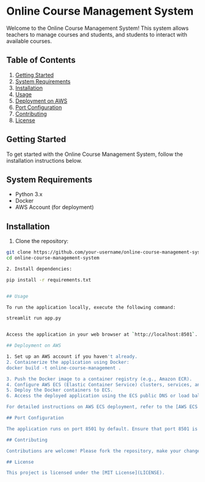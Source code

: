 # Online Course Management System

Welcome to the Online Course Management System! This system allows teachers to manage courses and students, and students to interact with available courses.

## Table of Contents

1. [Getting Started](#getting-started)
2. [System Requirements](#system-requirements)
3. [Installation](#installation)
4. [Usage](#usage)
5. [Deployment on AWS](#deployment-on-aws)
6. [Port Configuration](#port-configuration)
7. [Contributing](#contributing)
8. [License](#license)

## Getting Started

To get started with the Online Course Management System, follow the installation instructions below.

## System Requirements

- Python 3.x
- Docker
- AWS Account (for deployment)

## Installation

1. Clone the repository:

```bash
git clone https://github.com/your-username/online-course-management-system.git
cd online-course-management-system

2. Install dependencies:

pip install -r requirements.txt


## Usage

To run the application locally, execute the following command:

streamlit run app.py


Access the application in your web browser at `http://localhost:8501`.

## Deployment on AWS

1. Set up an AWS account if you haven't already.
2. Containerize the application using Docker:
docker build -t online-course-management .

3. Push the Docker image to a container registry (e.g., Amazon ECR).
4. Configure AWS ECS (Elastic Container Service) clusters, services, and task definitions.
5. Deploy the Docker containers to ECS.
6. Access the deployed application using the ECS public DNS or load balancer URL.

For detailed instructions on AWS ECS deployment, refer to the [AWS ECS documentation](https://docs.aws.amazon.com/AmazonECS/latest/developerguide/Welcome.html).

## Port Configuration

The application runs on port 8501 by default. Ensure that port 8501 is accessible and not blocked by firewalls or other applications.

## Contributing

Contributions are welcome! Please fork the repository, make your changes, and submit a pull request. For major changes, please open an issue first to discuss the proposed changes.

## License

This project is licensed under the [MIT License](LICENSE).

